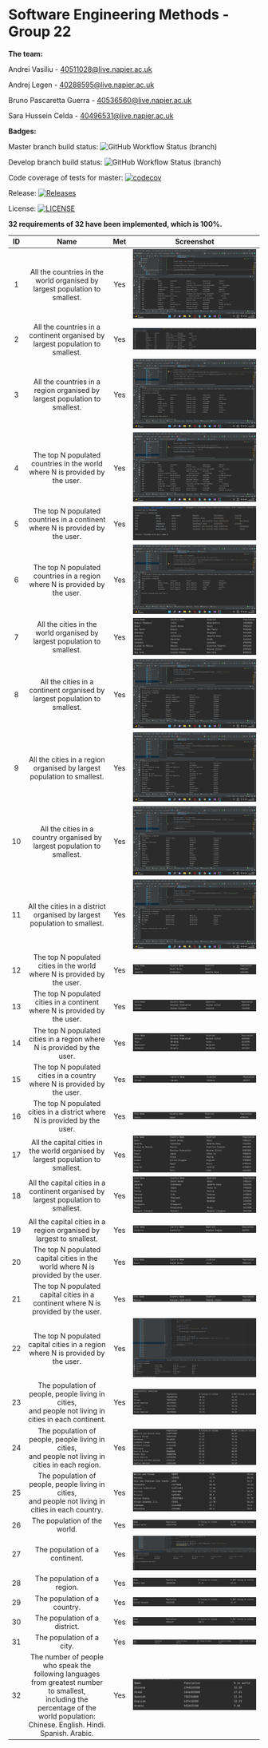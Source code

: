 # Software Engineering Methods - Group 22
**The team:**

Andrei Vasiliu - 40511028@live.napier.ac.uk

Andrej Legen - 40288595@live.napier.ac.uk

Bruno Pascaretta Guerra - 40536560@live.napier.ac.uk

Sara Hussein Celda - 40496531@live.napier.ac.uk


**Badges:**

Master branch build status: ![GitHub Workflow Status (branch)](https://img.shields.io/github/workflow/status/40511028/SEM_GROUP22/A%20workflow%20for%20my%20Hello%20World%20App/master?style=flat-square)

Develop branch build status: ![GitHub Workflow Status (branch)](https://img.shields.io/github/workflow/status/40511028/SEM_GROUP22/A%20workflow%20for%20my%20Hello%20World%20App/develop?style=flat-square)

Code coverage of tests for master: [![codecov](https://codecov.io/gh/40511028/SEM_GROUP22/branch/master/graph/badge.svg?token=4C5CECSCMM)](https://codecov.io/gh/40511028/SEM_GROUP22)

Release: 
[![Releases](https://img.shields.io/github/release/40511028/SEM_GROUP22/all.svg?style=flat-square)](https://github.com/40511028/SEM_GROUP22/releases)

License: [![LICENSE](https://img.shields.io/github/license/40511028/SEM_GROUP22.svg?style=flat-square)](https://github.com/40511028/SEM_GROUP22/blob/master/LICENSE)

**32 requirements of 32 have been implemented, which is 100%.**

| **ID** |                                                                                             **Name**                                                                                             | **Met** |            **Screenshot**            |
|:------:|:------------------------------------------------------------------------------------------------------------------------------------------------------------------------------------------------:|:-------:|:------------------------------------:|
|    1   |                                                            All the countries in the world organised by largest population to smallest.                                                           |   Yes   |  ![issue1](/screenshots/issue1.png)  |
|    2   |                                                           All the countries in a continent organised by largest population to smallest.                                                          |   Yes   |  ![issue2](/screenshots/issue2.png)  |
|    3   |                                                            All the countries in a region organised by largest population to smallest.                                                            |   Yes   |  ![issue3](/screenshots/issue3.png)  |
|    4   |                                                            The top N populated countries in the world where N is provided by the user.                                                           |   Yes   |  ![issue4](/screenshots/issue4.png)  |
|    5   |                                                           The top N populated countries in a continent where N is provided by the user.                                                          |   Yes   |  ![issue5](/screenshots/issue5.png)  |
|    6   |                                                            The top N populated countries in a region where N is provided by the user.                                                            |   Yes   |  ![issue6](/screenshots/issue6.png)  |
|    7   |                                                             All the cities in the world organised by largest population to smallest.                                                             |   Yes   |  ![issue7](/screenshots/issue7.png)  |
|    8   |                                                            All the cities in a continent organised by largest population to smallest.                                                            |   Yes   |  ![issue8](/screenshots/issue8.png)  |
|    9   |                                                              All the cities in a region organised by largest population to smallest.                                                             |   Yes   |  ![issue9](/screenshots/issue9.png)  |
|   10   |                                                             All the cities in a country organised by largest population to smallest.                                                             |   Yes   | ![issue10](/screenshots/issue10.png) |
|   11   |                                                             All the cities in a district organised by largest population to smallest.                                                            |   Yes   | ![issue11](/screenshots/issue11.png) |
|   12   |                                                             The top N populated cities in the world where N is provided by the user.                                                             |   Yes   | ![issue12](/screenshots/issue12.png) |
|   13   |                                                            The top N populated cities in a continent where N is provided by the user.                                                            |   Yes   | ![issue13](/screenshots/issue13.png) |
|   14   |                                                              The top N populated cities in a region where N is provided by the user.                                                             |   Yes   | ![issue14](/screenshots/issue14.png) |
|   15   |                                                             The top N populated cities in a country where N is provided by the user.                                                             |   Yes   | ![issue15](/screenshots/issue15.png) |
|   16   |                                                             The top N populated cities in a district where N is provided by the user.                                                            |   Yes   | ![issue16](/screenshots/issue16.png) |
|   17   |                                                         All the capital cities in the world organised by largest population to smallest.                                                         |   Yes   | ![issue17](/screenshots/issue17.png) |
|   18   |                                                        All the capital cities in a continent organised by largest population to smallest.                                                        |   Yes   | ![issue18](/screenshots/issue18.png) |
|   19   |                                                               All the capital cities in a region organised by largest to smallest.                                                               |   Yes   | ![issue19](/screenshots/issue19.png) |
|   20   |                                                         The top N populated capital cities in the world where N is provided by the user.                                                         |   Yes   | ![issue20](/screenshots/issue20.png) |
|   21   |                                                        The top N populated capital cities in a continent where N is provided by the user.                                                        |   Yes   | ![issue21](/screenshots/issue21.png) |
|   22   |                                                          The top N populated capital cities in a region where N is provided by the user.                                                         |   Yes   | ![issue22](/screenshots/issue22.png) |
|   23   |                                             The population of people, people living in cities, <br>and people not living in cities in each continent.                                            |   Yes   | ![issue23](/screenshots/issue23.png) |
|   24   |                                              The population of people, people living in cities, <br>and people not living in cities in each region.                                              |   Yes   | ![issue24](/screenshots/issue24.png) |
|   25   |                                              The population of people, people living in cities, <br>and people not living in cities in each country.                                             |   Yes   | ![issue25](/screenshots/issue25.png) |
|   26   |                                                                                   The population of the world.                                                                                   |   Yes   | ![issue26](/screenshots/issue26.png) |
|   27   |                                                                                  The population of a continent.                                                                                  |   Yes   | ![issue27](/screenshots/issue27.png) |
|   28   |                                                                                    The population of a region.                                                                                   |   Yes   | ![issue28](/screenshots/issue28.png) |
|   29   |                                                                                   The population of a country.                                                                                   |   Yes   | ![issue29](/screenshots/issue29.png) |
|   30   |                                                                                   The population of a district.                                                                                  |   Yes   | ![issue30](/screenshots/issue30.png) |
|   31   |                                                                                     The population of a city.                                                                                    |   Yes   | ![issue31](/screenshots/issue31.png) |
|   32   | The number of people who speak the following languages <br>from greatest number to smallest, <br>including the percentage of the world population: <br>Chinese. English. Hindi. Spanish. Arabic. |   Yes   | ![issue32](/screenshots/issue32.png) |